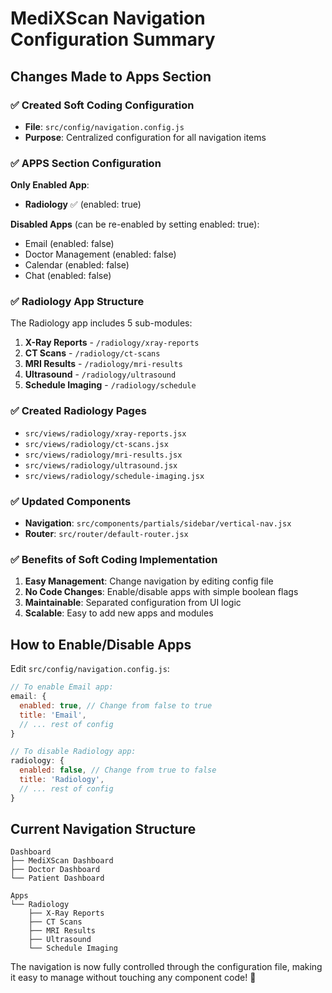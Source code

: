 # MediXScan Navigation Configuration Summary

## Changes Made to Apps Section

### ✅ Created Soft Coding Configuration
- **File**: `src/config/navigation.config.js`
- **Purpose**: Centralized configuration for all navigation items

### ✅ APPS Section Configuration
**Only Enabled App**: 
- **Radiology** ✅ (enabled: true)

**Disabled Apps** (can be re-enabled by setting enabled: true):
- Email (enabled: false)
- Doctor Management (enabled: false)
- Calendar (enabled: false) 
- Chat (enabled: false)

### ✅ Radiology App Structure
The Radiology app includes 5 sub-modules:
1. **X-Ray Reports** - `/radiology/xray-reports`
2. **CT Scans** - `/radiology/ct-scans`
3. **MRI Results** - `/radiology/mri-results`
4. **Ultrasound** - `/radiology/ultrasound`
5. **Schedule Imaging** - `/radiology/schedule`

### ✅ Created Radiology Pages
- `src/views/radiology/xray-reports.jsx`
- `src/views/radiology/ct-scans.jsx`
- `src/views/radiology/mri-results.jsx`
- `src/views/radiology/ultrasound.jsx`
- `src/views/radiology/schedule-imaging.jsx`

### ✅ Updated Components
- **Navigation**: `src/components/partials/sidebar/vertical-nav.jsx`
- **Router**: `src/router/default-router.jsx`

### ✅ Benefits of Soft Coding Implementation
1. **Easy Management**: Change navigation by editing config file
2. **No Code Changes**: Enable/disable apps with simple boolean flags
3. **Maintainable**: Separated configuration from UI logic
4. **Scalable**: Easy to add new apps and modules

## How to Enable/Disable Apps

Edit `src/config/navigation.config.js`:

```javascript
// To enable Email app:
email: {
  enabled: true, // Change from false to true
  title: 'Email',
  // ... rest of config
}

// To disable Radiology app:
radiology: {
  enabled: false, // Change from true to false
  title: 'Radiology',
  // ... rest of config
}
```

## Current Navigation Structure
```
Dashboard
├── MediXScan Dashboard
├── Doctor Dashboard  
└── Patient Dashboard

Apps
└── Radiology
    ├── X-Ray Reports
    ├── CT Scans
    ├── MRI Results
    ├── Ultrasound
    └── Schedule Imaging
```

The navigation is now fully controlled through the configuration file, making it easy to manage without touching any component code! 🎉